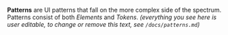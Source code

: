 **Patterns** are UI patterns that fall on the more complex side of the spectrum. Patterns consist of both *Elements* and *Tokens*. *(everything you see here is user editable, to change or remove this text, see `/docs/patterns.md`)*

